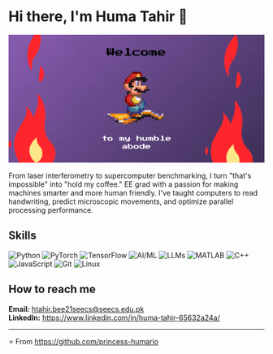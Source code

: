 # Hi there, I'm Huma Tahir 👋

![Header Animation](./huma.gif)

From laser interferometry to supercomputer benchmarking, I turn "that's impossible" into "hold my coffee." EE grad with a passion for making machines smarter and more human friendly. I've taught computers to read handwriting, predict microscopic movements, and optimize parallel processing performance. 

## Skills

![Python](https://img.shields.io/badge/Python-3776AB?style=for-the-badge&logo=python&logoColor=white)
![PyTorch](https://img.shields.io/badge/PyTorch-EE4C2C?style=for-the-badge&logo=pytorch&logoColor=white)
![TensorFlow](https://img.shields.io/badge/TensorFlow-FF6F00?style=for-the-badge&logo=tensorflow&logoColor=white)
![AI/ML](https://img.shields.io/badge/AI/ML-FF6F61?style=for-the-badge&logo=brain&logoColor=white)
![LLMs](https://img.shields.io/badge/LLMs-8A2BE2?style=for-the-badge&logo=openai&logoColor=white)
![MATLAB](https://img.shields.io/badge/MATLAB-0076A8?style=for-the-badge&logo=mathworks&logoColor=white)
![C++](https://img.shields.io/badge/C++-00599C?style=for-the-badge&logo=cplusplus&logoColor=white)
![JavaScript](https://img.shields.io/badge/JavaScript-F7DF1E?style=for-the-badge&logo=javascript&logoColor=black)
![Git](https://img.shields.io/badge/Git-F05032?style=for-the-badge&logo=git&logoColor=white)
![Linux](https://img.shields.io/badge/Linux-FCC624?style=for-the-badge&logo=linux&logoColor=black)

## How to reach me

**Email:** htahir.bee21seecs@seecs.edu.pk  
**LinkedIn:** https://www.linkedin.com/in/huma-tahir-65632a24a/  

---

⭐ From https://github.com/princess-humario
